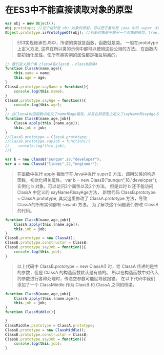 # 在ES3中不能直接读取对象的原型
```javascript
var obj = new Object();
obj.prototype; //这个指针是 obj 对象的原型，可以把它看作是 java 中的 super 关键字
Object.prototype.isPrototypeOf(obj); //判断对象是不是另一个对象的原型，true，
```
> ES3实现继承在JS中，所谓的类就是函数，函数就是类。
> 一般在prototype上定义方法, 这样在所以类的示例中都可以使用这些公用的方法。
> 在函数内部初始化属性，使所有类实例的属性都是相互隔离的。

```javascript
// 我们定义两个类 classA和classB ，classB继承A
function ClassA(name,age){
    this.name = name;
    this.age = age;
}
ClassA.prototype.sayName = function(){
    console.log(this.name);
}
ClassA.prototype.sayAge = function(){
    console.log(this.age);
}
// 在ClassA构造函数中定义了name和age属性，并且在其原型上定义了sayName和sayAge方法。
function ClassB(name,age,job){
    ClassA.apply(this,[name,age]);
    this.job = job;  
}
//ClassB.prototype = ClassA.prototype;
//ClassB.prototype.sayJob = function(){
//    console.log(this.job);
//}

var b = new ClassB("sunqun",18,"developer");
var a = new ClassA("liubei",22,"engineer");

```

> 在函数中执行 apply 相当于在Java中执行 super() 方法，调用父类的构造函数，初始化相关属性。
> var b = new ClassB("sunqun",18,"developer");
> 实例化 b 对象，可以访问3个属性以及2个方法。
> 但是此时 b 还不能访问 ClassA 中定义的 sayName和sayAge方法， 
> 新增代码 ClassB.prototype = ClassA.prototype;
> 其实这里修改了 ClassA.prototype 方法，导致ClassA的所有实例都有 sayJob 方法。
> 为了解决这个问题我们修改 ClassB 的代码。
```javascript
function ClassB(name,age,job){
    ClassA.apply(this,[name,age]);
    this.job = job;
}
ClassB.prototype = new ClassA();
ClassB.prototype.constructor = ClassB;
ClassB.prototype.sayJob = function(){
    console.log(this.job);
}
```
> 以上代码中 ClassB.prototype = new ClassA() 时，给 ClassA 传递的是空的参数，但是 ClassA 的构造函数默认是有值的。
> 所以在构造函数中对传入的参数进行各种处理时，传递空参数可能回导致报错。
> 在以下代码中我们添加了一个 ClassMiddle 作为 ClassB 和 ClassA 之间的桥梁。
```javascript
function ClassB(name,age,job){
    ClassA.apply(this,[name,age]);
    this.job = job;
}
function ClassMiddle(){

}
ClassMiddle.prototype = ClassA.prototype;
ClassB.prototype = new ClassMiddle();
ClassB.prototype.constructor = ClassB;
ClassB.prototype.sayJob = function(){
    console.log(this.job);
}

```
